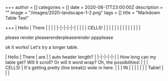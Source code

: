 +++
author = []
categories = []
date = 2020-06-17T23:00:00Z
description = ""
image = "/images/2020-landscape-1-2.png"
tags = []
title = "Markdown Table Test"

+++
| Hello | There |  |  |  |
|-|-|-|-|-|
|  |  |  | CELLS! |  |
|  |  |  |  |  |
|  |  |  |  |  |



please render pleaserenderpleaserender pppplease

ok it works! Let's try a longer table.

<span class="tablewrapper">
| Hello | There | are |  | auto header length? |
|-|-|-|-|-|
| How long can my table get? Will it scroll? Or will it word wrap? Oh, the possibilities! |  |  | CELLS! | It's getting pretty (line break))  wide in here. |
|  | IN |  |  |  |
|  |  | Table! |  |  |
</span>